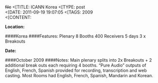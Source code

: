 ~~file~~
<[TITLE: 	ICANN Korea	
<[TYPE: 	post	
<[DATE: 	2011-09-19 19:07:05	
<[TAGS: 	2009	
<[CONTENT: 	

**Location:**

####Korea
####Features:
Plenary
8 Booths
400 Receivers
5 days
3 x Breakouts

**Date:**

####October 2009
####Notes:
Main plenary splits into 2x Breakouts + 2 additional break outs each requiring 4 booths.
“Pure Audio” outputs of English, French, Spanish provided for recording, transcription and web casting. Most Rooms had English, French, Spanish, Mandarin and Korean.













